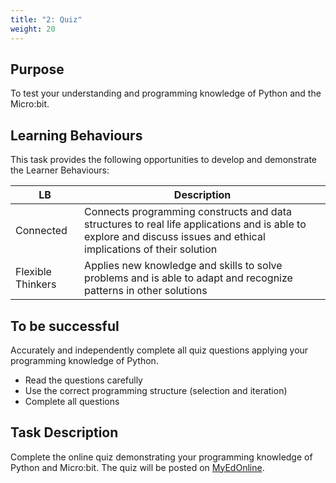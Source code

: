 ```yaml
---
title: "2: Quiz"
weight: 20
---
```

## Purpose
To test your understanding and programming knowledge of Python and the Micro:bit.

## Learning Behaviours
This task provides the following opportunities to develop and demonstrate the Learner Behaviours:

LB | Description
---|---
Connected | Connects programming constructs and data structures to real life applications and is able to explore and discuss issues and ethical implications of their solution 
Flexible Thinkers | Applies new knowledge and skills to solve problems and is able to adapt and recognize patterns in other solutions

## To be successful 
Accurately and independently complete all quiz questions applying your programming knowledge of Python.

- Read the questions carefully
- Use the correct programming structure (selection and iteration)
- Complete all questions

## Task Description
Complete the online quiz demonstrating your programming knowledge of Python and Micro:bit. The quiz will be posted on
[MyEdOnline](https://learn.tmc.catholic.edu.au/#?page=/myed).
